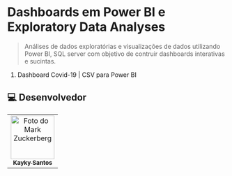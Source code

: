 # Dashboards em Power BI e Exploratory Data Analyses

> Análises de dados exploratórias e visualizações de dados utilizando Power BI, SQL server com objetivo de contruir dashboards interativas e sucintas.

1. Dashboard Covid-19 | CSV para Power BI

##  💻 Desenvolvedor


<table>
  <tr>
    <td align="center">
      <a href="#">
        <img src="https://avatars.githubusercontent.com/u/75142111?v=4" width="100px;" alt="Foto do Mark Zuckerberg"/><br>
        <sub>
          <b>Kayky Santos</b>
        </sub>
      </a>
    </td>
  </tr>
</table>
